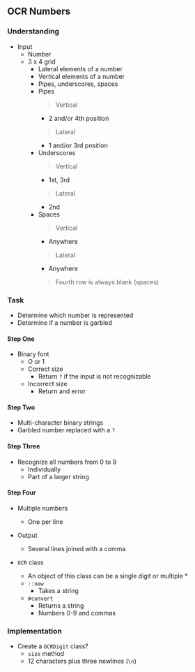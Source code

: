 ## OCR Numbers

### Understanding
- Input
  + Number
  + 3 x 4 grid
    * Lateral elements of a number
    * Vertical elements of a number
    * Pipes, underscores, spaces
    * Pipes
      > Vertical
        - 2 and/or 4th position
      > Lateral
        - 1 and/or 3rd position
    * Underscores
      > Vertical
        - 1st, 3rd
      > Lateral
        - 2nd
    * Spaces
      > Vertical
        - Anywhere
      > Lateral
        - Anywhere
      > Fourth row is always blank (spaces)

### Task
- Determine which number is represented
- Determine if a number is garbled

#### Step One
- Binary font
  + O or 1
  + Correct size
    * Return `?` if the input is not recognizable
  + Incorrect size
    * Return and error

#### Step Two
- Multi-character binary strings
- Garbled number replaced with a `?`

#### Step Three
- Recognize all numbers from 0 to 9
  + Individually
  + Part of a larger string

#### Step Four
- Multiple numbers
  + One per line
- Output
  + Several lines joined with a comma

- `OCR` class
  + An object of this class can be a single digit or multiple
    * 
  + `::new`
    * Takes a string
  + `#convert`
    * Returns a string
    * Numbers 0-9 and commas

### Implementation
- Create a `OCRDigit` class?
  + `size` method
  + 12 characters plus three newlines (`\n`)

